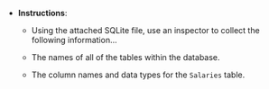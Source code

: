 * **Instructions**:

  * Using the attached SQLite file, use an inspector to collect the following information...

  * The names of all of the tables within the database.

  * The column names and data types for the `Salaries` table.